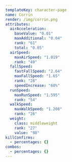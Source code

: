 ```yaml
---
templateKey: character-page
name: Corrin
render: /img/corrin.png
attributes:
  airAcceleration:
    baseValue: "0.01"
    maxAdditional: "0.04"
    rank: "61"
    total: "0.05"
  airSpeed:
    maxAirSpeed: "1.019"
    rank: "49"
  fallSpeed:
    fastFallSpeed: "2.64"
    maxFallSpeed: "1.65"
    rank: "28"
    speedIncrease: "60%"
  runSpeed:
    maxRunSpeed: "1.595"
    rank: "54"
  walkSpeed:
    maxWalkSpeed: "1.208"
    rank: "26"
  weight:
    class: middleweight
    rank: "27"
    value: "98"
killConfirms:
  - percentages: {}
combos:
  - percentages: {}
---
```

